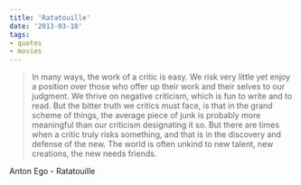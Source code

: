 ```yaml
---
title: 'Ratatouille'
date: '2013-03-18'
tags:
- quotes
- movies
---
```


<blockquote class='long'>In many ways, the work of a critic is easy. We risk very little yet enjoy a position over those who offer up their work and their selves to our judgment. We thrive on negative criticism, which is fun to write and to read. But the bitter truth we critics must face, is that in the grand scheme of things, the average piece of junk is probably more meaningful than our criticism designating it so. But there are times when a critic truly risks something, and that is in the discovery and defense of the new. The world is often unkind to new talent, new creations, the new needs friends.</blockquote>

<div class='attribution'>Anton Ego - Ratatouille</div>
